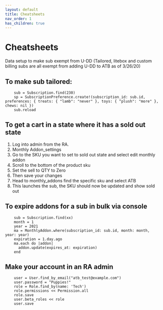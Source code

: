 ```yaml
---
layout: default
title: Cheatsheets
nav_order: 1
has_children: true
---
```


# Cheatsheets

Data setup to make sub exempt from U-DD (Tailored, litebox and custom billing subs are all exempt from adding U-DD to ATB as of 3/26/20)

## To make sub tailored:

````
    sub = Subscription.find(230) 
    sp = SubscriptionPreference.create!(subscription_id: sub.id, preferences: { treats: { "lamb": "never" }, toys: { "plush": "more" }, chews: nil })
    sub.reload
````

## To get a cart in a state where it has a sold out state 

1. Log into admin from the RA.
2. Monthly Addon_settings
3. Go to the SKU you want to set to sold out state and select edit monthly addon 
4. Scroll to the bottom of the product sku
5. Set the sell to QTY to Zero
6. Then save your changes
7. Head to monthly_addons find the specific sku and select ATB 
8. This launches the sub, the SKU should now be updated and show sold out

## To expire addons for a sub in bulk via console

````
    sub = Subscription.find(xx)
    month = 1
    year = 2021
    ma = MonthlyAddon.where(subscription_id: sub.id, month: month, year: year)
    expiration = 1.day.ago
    ma.each do |addon|
      addon.update(expires_at: expiration)
    end
````

## Make your account in an RA admin
````
    user = User.find_by_email("atb_test@example.com")
    user.password = "Puppies!"
    role = Role.find_by(name: 'Tech')
    role.permissions << Permission.all
    role.save
    user.beta_roles << role
    user.save
````